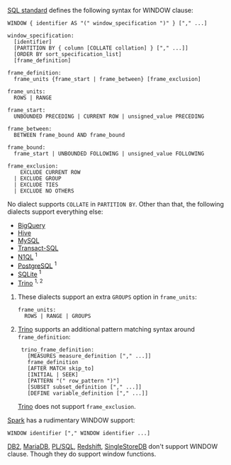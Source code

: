 [SQL standard][] defines the following syntax for WINDOW clause:

    WINDOW { identifier AS "(" window_specification ")" } ["," ...]

    window_specification:
      [identifier]
      [PARTITION BY { column [COLLATE collation] } ["," ...]]
      [ORDER BY sort_specification_list]
      [frame_definition]

    frame_definition:
      frame_units {frame_start | frame_between} [frame_exclusion]

    frame_units:
      ROWS | RANGE

    frame_start:
      UNBOUNDED PRECEDING | CURRENT ROW | unsigned_value PRECEDING

    frame_between:
      BETWEEN frame_bound AND frame_bound

    frame_bound:
      frame_start | UNBOUNDED FOLLOWING | unsigned_value FOLLOWING

    frame_exclusion:
        EXCLUDE CURRENT ROW
      | EXCLUDE GROUP
      | EXCLUDE TIES
      | EXCLUDE NO OTHERS

No dialect supports `COLLATE` in `PARTITION BY`.
Other than that, the following dialects support everything else:

- [BigQuery][]
- [Hive][]
- [MySQL][]
- [Transact-SQL][]
- [N1QL][] <sup>1</sup>
- [PostgreSQL][] <sup>1</sup>
- [SQLite][] <sup>1</sup>
- [Trino][] <sup>1, 2</sup>

1.  These dialects support an extra `GROUPS` option in `frame_units`:

        frame_units:
          ROWS | RANGE | GROUPS

2. [Trino][] supports an additional pattern matching syntax around `frame_definition`:

        trino_frame_definition:
          [MEASURES measure_definition ["," ...]]
          frame_definition
          [AFTER MATCH skip_to]
          [INITIAL | SEEK]
          [PATTERN "(" row_pattern ")"]
          [SUBSET subset_definition ["," ...]]
          [DEFINE variable_definition ["," ...]]

    [Trino][] does not support `frame_exclusion`.

[Spark][] has a rudimentary WINDOW support:

    WINDOW identifier ["," WINDOW identifier ...]

[DB2][], [MariaDB][], [PL/SQL][], [Redshift][], [SingleStoreDB][] don't support WINDOW clause.
Though they do support window functions.

[sql standard]: https://jakewheat.github.io/sql-overview/sql-2008-foundation-grammar.html#_7_11_window_clause
[bigquery]: https://cloud.google.com/bigquery/docs/reference/standard-sql/window-function-calls#def_window_spec
[db2]: https://www.ibm.com/docs/en/db2/9.7?topic=queries-subselect
[hive]: https://cwiki.apache.org/confluence/display/Hive/LanguageManual+Select
[mariadb]: https://mariadb.com/kb/en/select/
[mysql]: https://dev.mysql.com/doc/refman/8.0/en/select.html
[n1ql]: https://docs.couchbase.com/server/current/n1ql/n1ql-language-reference/select-syntax.html#window-clause
[pl/sql]: https://docs.oracle.com/database/121/SQLRF/queries001.htm#SQLRF52327
[postgresql]: https://www.postgresql.org/docs/current/sql-select.html
[redshift]: https://docs.aws.amazon.com/redshift/latest/dg/r_SELECT_synopsis.html
[singlestoredb]: https://docs.singlestore.com/managed-service/en/reference/sql-reference/data-manipulation-language-dml/select.html
[spark]: https://spark.apache.org/docs/latest/sql-ref-syntax-qry-select.html
[sqlite]: https://www.sqlite.org/lang_select.html
[transact-sql]: https://docs.microsoft.com/en-US/sql/t-sql/queries/select-window-transact-sql?view=sql-server-ver16&viewFallbackFrom=sql-server-ver15
[trino]: https://github.com/trinodb/trino/blob/c7b26825218d5d11e9469984977dee6856f362ff/core/trino-parser/src/main/antlr4/io/trino/sql/parser/SqlBase.g4#L696